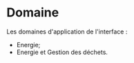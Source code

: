 # Domaine

Les domaines d'application de l'interface :

* Energie;
* Energie et Gestion des déchets.
